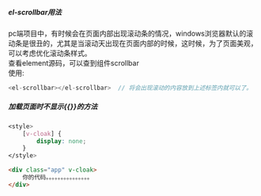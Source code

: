 ##### el-scrollbar用法
pc端项目中，有时候会在页面内部出现滚动条的情况，windows浏览器默认的滚动条是很丑的，尤其是当滚动天出现在页面内部的时候，这时候，为了页面美观，可以考虑优化滚动条样式。  
查看element源码，可以查到组件scrollbar  
使用: 
```js
<el-scrollbar></el-scrollbar>  // 将会出现滚动的内容放到上述标签内就可以了。
```

##### 加载页面时不显示{{}}的方法
```css
<style>
    [v-cloak] {
        display: none;
    }
</style>
```
```html
<div class="app" v-cloak>
    你的代码。。。。。。。。。。。。。。。
</div>
```